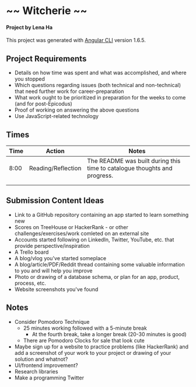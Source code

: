 # ~~ Witcherie ~~

#### Project by Lena Ha

This project was generated with [Angular CLI](https://github.com/angular/angular-cli) version 1.6.5.

## Project Requirements
* Details on how time was spent and what was accomplished, and where you stopped
* Which questions regarding issues (both technical and non-technical) that need further work for career-preparation
* What work ought to be prioritized in preparation for the weeks to come (and for post-Epicodus)
* Proof of working on answering the above questions
* Use JavaScript-related technology

## Times

|  Time  |        Action      |     Notes    |
|--------|--------------------|--------------|
|  8:00  | Reading/Reflection |  The README was built during this time to catalogue thoughts and progress. |
|   |   |   |
|   |   |   |

## Submission Content Ideas
* Link to a GitHub repository containing an app started to learn something new
* Scores on TreeHouse or HackerRank - or other challenges/exercises/work comleted on an external site
* Accounts started following on LinkedIn, Twitter, YouTube, etc. that provide perspective/inspiration
* A Trello board
* A blog/vlog you've started someplace
* A blog/article/PDF/Reddit thread containing some valuable information to you and will help you improve
* Photo or drawing of a database schema, or plan for an app, product, process, etc.
* Website screenshots you've found

## Notes
* Consider Pomodoro Technique
  * 25 minutes working followed with a 5-minute break
    * At the fourth break, take a longer break (20-30 minutes is good)
  * There are Pomodoro Clocks for sale that look cute
* Maybe sign up for a website to practice problems (like HackerRank) and add a screenshot of your work to your project or drawing of your solution and whatnot?
* UI/frontend improvement?
* Research libraries
* Make a programming Twitter
